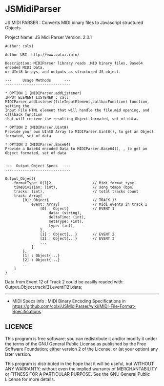 # JSMidiParser
JS MIDI PARSER : Converts MIDI binary files to Javascript structured Objects

Project Name: JS Midi Parser
	Version: 2.0.1
	
	Author: colxi
	
	Author URI: http://www.colxi.info/
	
	Description: MIDIParser library reads .MID binary files, Base64 encoded MIDI Data,
	or UInt8 Arrays, and outputs as structured JS object.

	---     Usage Methods 	   ---
	------------------------------

	* OPTION 1 (MIDIParser.addListener)
	INPUT ELEMENT LISTENER : call MIDIParser.addListener(fileInputElement,callbacFunction) function, setting the
	Input File HTML element that will handle the file.mid opening, and callback function
	that will recieve the resulting Object formated, set of data.

	* OPTION 2 (MIDIParser.Uint8)
	Provide your own UInt8 Array to MIDIParser.Uint8(), to get an Object formated, set of data

	* OPTION 3 (MIDIParser.Base64)
	Provide a Base64 encoded Data to MIDIParser.Base64(), , to get an Object formated, set of data


	---  Output Object Specs   ---
	------------------------------

	Output_Object{
		formatType: 0|1|2, 					// Midi format type
		timeDivision: (int),				// song tempo (bpm)
		tracks: (int), 						// total tracks count
		track: Array[
			[0]: Object{					// TRACK 1!
				event: Array[				// Midi events in track 1
					[0] : Object{			// EVENT 1
						data: (string),
						deltaTime: (int),
						metaType: (int),
						type: (int),
					},
					[1] : Object{...}		// EVENT 2
					[2] : Object{...}		// EVENT 3
					...
				]
			},
			[1] : Object{...}
			[2] : Object{...}
			...
		]
	}

Data from Event 12 of Track 2 could be easilly readed with:
Output_Object.track[2].event[12].data;

-------------------------------------------------------------------------------

+ MIDI Specs info :
MIDI Binary Encoding Specifications in https://github.com/colxi/JSMidiParser/wiki/MIDI-File-Format-Specifications


LICENCE
--------

This program is free software; you can redistribute it and/or modify
it under the terms of the GNU General Public License as published by
the Free Software Foundation; either version 2 of the License, or
(at your option) any later version.

This program is distributed in the hope that it will be useful,
but WITHOUT ANY WARRANTY; without even the implied warranty of
MERCHANTABILITY or FITNESS FOR A PARTICULAR PURPOSE.  See the
GNU General Public License for more details.

